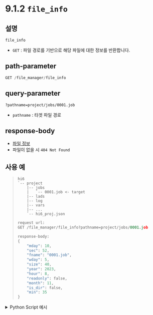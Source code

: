 # 9.1.2 `file_info`

## 설명

`file_info`

- `GET` : 파일 경로를 기반으로 해당 파일에 대한 정보를 반환합니다.

## path-parameter

```python
GET /file_manager/file_info
```

## query-parameter

```
?pathname=project/jobs/0001.job
```
- `pathname` : 타겟 파일 경로

## response-body

- [파일 정보](/99-schema/file_info)
- 파일이 없을 시 `404 Not Found` 

## 사용 예

<blockquote>

```
hi6
`-- project
    |-- jobs
    |   `-- 0001.job <- target 
    |-- lads
    |-- log
    |-- vars
    |-- ...
    `-- hi6_proj.json
```

```python
request url:
GET /file_manager/file_info?pathname=project/jobs/0001.job

response-body:
{
    "mday": 10,
    "sec": 52,
    "fname": "0001.job",
    "wday": 5,
    "size": 40,
    "year": 2023,
    "hour": 8,
    "readonly": false,
    "month": 11,
    "is_dir": false,
    "min": 35
}
```

</blockquote>

<details><summary>Python Script 예시</summary>

```python
# test.py
import requests

def get_file_info() -> dict:
	base_url         = "http://192.168.1.150:8888"
	path_parameter   = "/file_manager/file_info"
	query_parameter  = {"pathname": "project/hi6_proj.json"}

	response = requests.get(url = base_url + path_parameter, params = query_parameter)

	return response.json()

print(get_file_info())
```
```sh
$python test.py
{'mday': 31, 'sec': 40, 'fname': 'hi6_proj.json', 'wday': 2, 'size': 130551, 'year': 2023, 'hour': 7, 'readonly': False, 'month': 10, 'is_dir': False, 'min': 57}
```

</details>
